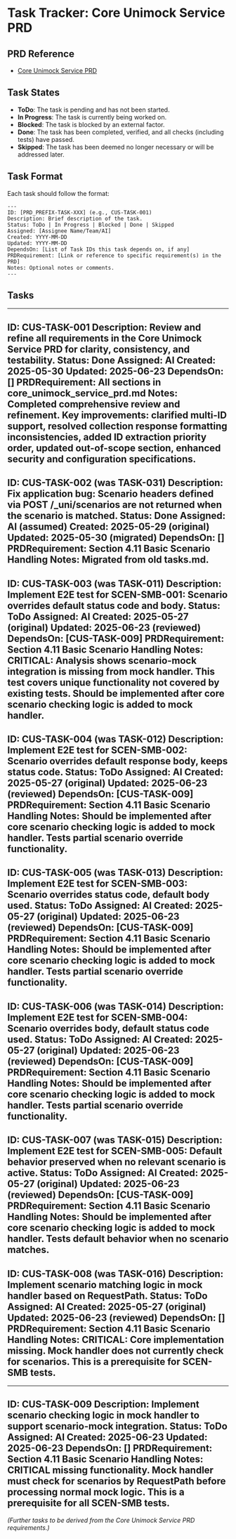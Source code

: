 # Task Tracker: Core Unimock Service PRD

## PRD Reference

*   [Core Unimock Service PRD](./core_unimock_service_prd.md)

## Task States

*   **ToDo**: The task is pending and has not been started.
*   **In Progress**: The task is currently being worked on.
*   **Blocked**: The task is blocked by an external factor.
*   **Done**: The task has been completed, verified, and all checks (including tests) have passed.
*   **Skipped**: The task has been deemed no longer necessary or will be addressed later.

## Task Format

Each task should follow the format:

```
---
ID: [PRD_PREFIX-TASK-XXX] (e.g., CUS-TASK-001)
Description: Brief description of the task.
Status: ToDo | In Progress | Blocked | Done | Skipped
Assigned: [Assignee Name/Team/AI]
Created: YYYY-MM-DD
Updated: YYYY-MM-DD
DependsOn: [List of Task IDs this task depends on, if any]
PRDRequirement: [Link or reference to specific requirement(s) in the PRD]
Notes: Optional notes or comments.
---
```

## Tasks

---
ID: CUS-TASK-001
Description: Review and refine all requirements in the Core Unimock Service PRD for clarity, consistency, and testability.
Status: Done
Assigned: AI
Created: 2025-05-30
Updated: 2025-06-23
DependsOn: []
PRDRequirement: All sections in core_unimock_service_prd.md
Notes: Completed comprehensive review and refinement. Key improvements: clarified multi-ID support, resolved collection response formatting inconsistencies, added ID extraction priority order, updated out-of-scope section, enhanced security and configuration specifications.
---
ID: CUS-TASK-002 (was TASK-031)
Description: Fix application bug: Scenario headers defined via POST /_uni/scenarios are not returned when the scenario is matched.
Status: Done
Assigned: AI (assumed)
Created: 2025-05-29 (original)
Updated: 2025-05-30 (migrated)
DependsOn: []
PRDRequirement: Section 4.11 Basic Scenario Handling
Notes: Migrated from old tasks.md.
---
ID: CUS-TASK-003 (was TASK-011)
Description: Implement E2E test for SCEN-SMB-001: Scenario overrides default status code and body.
Status: ToDo
Assigned: AI
Created: 2025-05-27 (original)
Updated: 2025-06-23 (reviewed)
DependsOn: [CUS-TASK-009]
PRDRequirement: Section 4.11 Basic Scenario Handling
Notes: CRITICAL: Analysis shows scenario-mock integration is missing from mock handler. This test covers unique functionality not covered by existing tests. Should be implemented after core scenario checking logic is added to mock handler.
---
ID: CUS-TASK-004 (was TASK-012)
Description: Implement E2E test for SCEN-SMB-002: Scenario overrides default response body, keeps status code.
Status: ToDo
Assigned: AI
Created: 2025-05-27 (original)
Updated: 2025-06-23 (reviewed)
DependsOn: [CUS-TASK-009]
PRDRequirement: Section 4.11 Basic Scenario Handling
Notes: Should be implemented after core scenario checking logic is added to mock handler. Tests partial scenario override functionality.
---
ID: CUS-TASK-005 (was TASK-013)
Description: Implement E2E test for SCEN-SMB-003: Scenario overrides status code, default body used.
Status: ToDo
Assigned: AI
Created: 2025-05-27 (original)
Updated: 2025-06-23 (reviewed)
DependsOn: [CUS-TASK-009]
PRDRequirement: Section 4.11 Basic Scenario Handling
Notes: Should be implemented after core scenario checking logic is added to mock handler. Tests partial scenario override functionality.
---
ID: CUS-TASK-006 (was TASK-014)
Description: Implement E2E test for SCEN-SMB-004: Scenario overrides body, default status code used.
Status: ToDo
Assigned: AI
Created: 2025-05-27 (original)
Updated: 2025-06-23 (reviewed)
DependsOn: [CUS-TASK-009]
PRDRequirement: Section 4.11 Basic Scenario Handling
Notes: Should be implemented after core scenario checking logic is added to mock handler. Tests partial scenario override functionality.
---
ID: CUS-TASK-007 (was TASK-015)
Description: Implement E2E test for SCEN-SMB-005: Default behavior preserved when no relevant scenario is active.
Status: ToDo
Assigned: AI
Created: 2025-05-27 (original)
Updated: 2025-06-23 (reviewed)
DependsOn: [CUS-TASK-009]
PRDRequirement: Section 4.11 Basic Scenario Handling
Notes: Should be implemented after core scenario checking logic is added to mock handler. Tests default behavior when no scenario matches.
---
ID: CUS-TASK-008 (was TASK-016)
Description: Implement scenario matching logic in mock handler based on RequestPath.
Status: ToDo
Assigned: AI
Created: 2025-05-27 (original)
Updated: 2025-06-23 (reviewed)
DependsOn: []
PRDRequirement: Section 4.11 Basic Scenario Handling
Notes: CRITICAL: Core implementation missing. Mock handler does not currently check for scenarios. This is a prerequisite for SCEN-SMB tests.
---

---
ID: CUS-TASK-009
Description: Implement scenario checking logic in mock handler to support scenario-mock integration.
Status: ToDo
Assigned: AI
Created: 2025-06-23
Updated: 2025-06-23
DependsOn: []
PRDRequirement: Section 4.11 Basic Scenario Handling
Notes: CRITICAL missing functionality. Mock handler must check for scenarios by RequestPath before processing normal mock logic. This is a prerequisite for all SCEN-SMB tests.
---

*(Further tasks to be derived from the Core Unimock Service PRD requirements.)*
